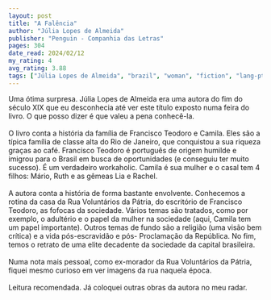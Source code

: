 ```yaml
---
layout: post
title: "A Falência"
author: "Júlia Lopes de Almeida"
publisher: "Penguin - Companhia das Letras"
pages: 304
date_read: 2024/02/12
my_rating: 4
avg_rating: 3.88
tags: ["Júlia Lopes de Almeida", "brazil", "woman", "fiction", "lang-pt"]
---
```


Uma ótima surpresa. Júlia Lopes de Almeida era uma autora do fim do século XIX que eu desconhecia até ver este título exposto numa feira do livro. O que posso dizer é que valeu a pena conhecê-la. <br/><br/>O livro conta a história da família de Francisco Teodoro e Camila. Eles são a típica família de classe alta do Rio de Janeiro, que conquistou a sua riqueza graças ao café. Francisco Teodoro é português de origem humilde e imigrou para o Brasil em busca de oportunidades (e conseguiu ter muito sucesso). É um verdadeiro workaholic. Camila é sua mulher e o casal tem 4 filhos: Mário, Ruth e as gêmeas Lia e Rachel. <br/><br/>A autora conta a história de forma bastante envolvente. Conhecemos a rotina da casa da Rua Voluntários da Pátria, do escritório de Francisco Teodoro, as fofocas da sociedade. Vários temas são tratados, como por exemplo, o adultério e o papel da mulher na sociedade (aqui, Camila tem um papel importante). Outros temas de fundo são a religião (uma visão bem crítica) e a vida pós-escravidão e pós- Proclamação da República. No fim, temos o retrato de uma elite decadente da sociedade da capital brasileira. <br/><br/>Numa nota mais pessoal, como ex-morador da Rua Voluntários da Pátria, fiquei mesmo curioso em ver imagens da rua naquela época. <br/><br/>Leitura recomendada. Já coloquei outras obras da autora no meu radar. 

